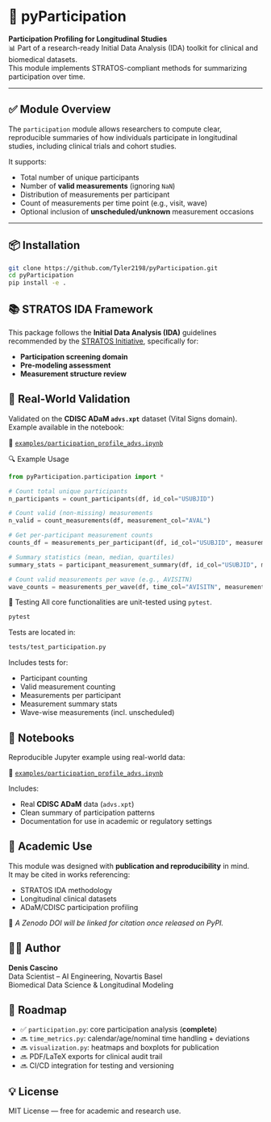 # 🧪 pyParticipation

**Participation Profiling for Longitudinal Studies**  
📊 Part of a research-ready Initial Data Analysis (IDA) toolkit for clinical and biomedical datasets.  
This module implements STRATOS-compliant methods for summarizing participation over time.

---

## ✅ Module Overview

The `participation` module allows researchers to compute clear, reproducible summaries of how individuals participate in longitudinal studies, including clinical trials and cohort studies.

It supports:
- Total number of unique participants
- Number of **valid measurements** (ignoring `NaN`)
- Distribution of measurements per participant
- Count of measurements per time point (e.g., visit, wave)
- Optional inclusion of **unscheduled/unknown** measurement occasions

---

## 📦 Installation

```bash
git clone https://github.com/Tyler2198/pyParticipation.git
cd pyParticipation
pip install -e .
```
## 📚 STRATOS IDA Framework

This package follows the **Initial Data Analysis (IDA)** guidelines recommended by the [STRATOS Initiative](https://stratos-initiative.org/), specifically for:

- **Participation screening domain**
- **Pre-modeling assessment**
- **Measurement structure review**

## 🧬 Real-World Validation

Validated on the **CDISC ADaM `advs.xpt`** dataset (Vital Signs domain).  
Example available in the notebook:

📁 [`examples/participation_profile_advs.ipynb`](examples/participation_profile_advs.ipynb)

🔍 Example Usage
```Python
from pyParticipation.participation import *

# Count total unique participants
n_participants = count_participants(df, id_col="USUBJID")

# Count valid (non-missing) measurements
n_valid = count_measurements(df, measurement_col="AVAL")

# Get per-participant measurement counts
counts_df = measurements_per_participant(df, id_col="USUBJID", measurement_col="AVAL")

# Summary statistics (mean, median, quartiles)
summary_stats = participant_measurement_summary(df, id_col="USUBJID", measurement_col="AVAL")

# Count valid measurements per wave (e.g., AVISITN)
wave_counts = measurements_per_wave(df, time_col="AVISITN", measurement_col="AVAL", include_unscheduled=True)
```

🧪 Testing
All core functionalities are unit-tested using `pytest`.

```Bash
pytest
```

Tests are located in:

```Bash
tests/test_participation.py
```

Includes tests for:

-  Participant counting
- Valid measurement counting
- Measurements per participant
- Measurement summary stats
- Wave-wise measurements (incl. unscheduled)

## 📒 Notebooks

Reproducible Jupyter example using real-world data:

📁 [`examples/participation_profile_advs.ipynb`](examples/participation_profile_advs.ipynb)

Includes:
- Real **CDISC ADaM** data (`advs.xpt`)
- Clean summary of participation patterns
- Documentation for use in academic or regulatory settings

## 📖 Academic Use

This module was designed with **publication and reproducibility** in mind.  
It may be cited in works referencing:

- STRATOS IDA methodology  
- Longitudinal clinical datasets  
- ADaM/CDISC participation profiling  

📌 *A Zenodo DOI will be linked for citation once released on PyPI.*

## 👨‍💻 Author

**Denis Cascino**  
Data Scientist – AI Engineering, Novartis Basel  
Biomedical Data Science & Longitudinal Modeling

## 🚀 Roadmap

- ✅ `participation.py`: core participation analysis (**complete**)
- 🔜 `time_metrics.py`: calendar/age/nominal time handling + deviations
- 🔜 `visualization.py`: heatmaps and boxplots for publication
- 🔜 PDF/LaTeX exports for clinical audit trail
- 🔜 CI/CD integration for testing and versioning

## 💡 License

MIT License — free for academic and research use.
